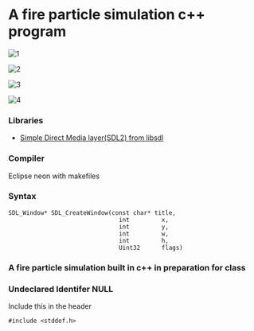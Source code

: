 # A fire particle simulation c++ program

![1](https://media.giphy.com/media/26gs88Cmn24upi5ry/giphy.gif)

![2](https://media.giphy.com/media/26xBDSClEVVKyTW6Y/giphy.gif)

![3](https://media.giphy.com/media/l3q2FT5mgpzR82yCQ/giphy.gif)

![4](https://media.giphy.com/media/l3q2vWY2o7rLgR8Oc/giphy.gif)

### Libraries

- [Simple Direct Media layer(SDL2) from libsdl](https://www.libsdl.org)

### Compiler

Eclipse neon with makefiles

### Syntax

    SDL_Window* SDL_CreateWindow(const char* title,
                                   int         x,
                                   int         y,
                                   int         w,
                                   int         h,
                                   Uint32      flags)

### A  fire particle simulation built in c++ in preparation for class

### Undeclared Identifer NULL

Include this in the header

    #include <stddef.h>
